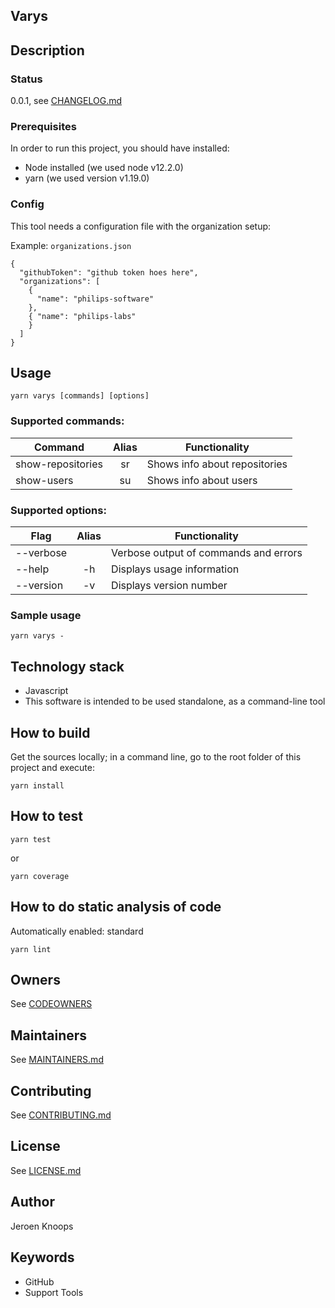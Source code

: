 ## Varys 

## Description

### Status
0.0.1, see [CHANGELOG.md](./CHANGELOG.md)

### Prerequisites
In order to run this project, you should have installed:
- Node installed (we used node v12.2.0)
- yarn  (we used version v1.19.0)

### Config

This tool needs a configuration file with the organization setup:

Example: `organizations.json`
```
{
  "githubToken": "github token hoes here",
  "organizations": [
    { 
      "name": "philips-software"
    },
    { "name": "philips-labs"
    }
  ]
}
```
## Usage
```
yarn varys [commands] [options]
```

### Supported commands:

| Command              | Alias | Functionality
| ---------------------|:-----:| -------------------------------------
| show-repositories    | sr    | Shows info about repositories 
| show-users           | su    | Shows info about users 

### Supported options:

| Flag                 | Alias | Functionality
| ---------------------|:-----:| -------------------------------------
| --verbose            |       | Verbose output of commands and errors
| --help               | -h    | Displays usage information
| --version            | -v    | Displays version number

### Sample usage
```
yarn varys -
```
## Technology stack
- Javascript
- This software is intended to be used standalone, as a command-line tool

## How to build
Get the sources locally; in a command line, go to the root folder of this project and execute:
```
yarn install
```
## How to test
```
yarn test
```
or 
```
yarn coverage
```

## How to do static analysis of code
Automatically enabled: standard
```
yarn lint
```

## Owners
See [CODEOWNERS](./CODEOWNERS)

## Maintainers
See [MAINTAINERS.md](./MAINTAINERS.md)

## Contributing
See [CONTRIBUTING.md](./CONTRIBUTING.md)

## License
See [LICENSE.md](./LICENSE.md)

## Author
Jeroen Knoops

## Keywords
- GitHub
- Support Tools
